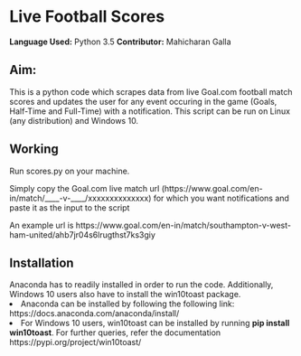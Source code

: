 <h1>Live Football Scores</h1>
<b>Language Used:</b> Python 3.5
<b>Contributor:</b> Mahicharan Galla
<h2>Aim:</h2>
<p>This is a python code which scrapes data from live Goal.com football match scores and updates the user for any event occuring in the game (Goals, Half-Time and Full-Time) with a notification. This script can be run on Linux (any distribution) and Windows 10.</p>

<h2>Working</h2>
<p>Run scores.py on your machine.</p>
<p>Simply copy the Goal.com live match url (https://www.goal.com/en-in/match/____-v-____/xxxxxxxxxxxxxx) for which you want notifications and paste it as the input to the script</p>
<p>An example url is https://www.goal.com/en-in/match/southampton-v-west-ham-united/ahb7jr04s6lrugthst7ks3giy</p>

<h2>Installation</h2>
Anaconda has to readily installed in order to run the code. Additionally, Windows 10 users also have to install the win10toast package.
<li>Anaconda can be installed by following the following link: https://docs.anaconda.com/anaconda/install/</li>
<li>For Windows 10 users, win10toast can be installed by running <b>pip install win10toast</b>. For further queries, refer the documentation https://pypi.org/project/win10toast/</li>
